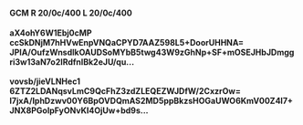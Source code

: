 #### GCM R 20/0c/400 L 20/0c/400
**aX4ohY6W1Ebj0cMP**<br/>**ccSkDNjM7hHVwEnpVNQaCPYD7AAZ598L5+DoorUHHNA=**<br/>**JPIA/OufzWnsdlkOAUDSoMYbB5twg43W9zGhNp+SF+mOSEJHbJDmggri3w13aN7o2IRdfnIBk2eJU/qu...**<br/><br/>
**vovsb/jieVLNHec1**<br/>**6ZTZ2LDANqsvLmC9QcFhZ3zdZLEQEZWJDfW/2CxzrOw=**<br/>**l7jxA/IphDzwv00Y6BpOVDQmAS2MD5ppBkzsHOGaUWO6KmV00Z4l7+JNX8PGolpFyONvKI4OjUw+bd9s...**